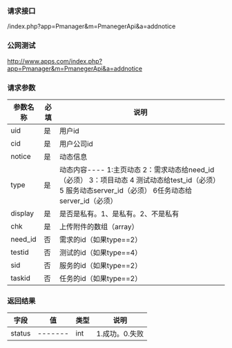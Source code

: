 ### **请求接口**
/index.php?app=Pmanager&m=PmanegerApi&a=addnotice



### **公网测试**
http://www.apps.com/index.php?app=Pmanager&m=PmanegerApi&a=addnotice

### **请求参数**

| 参数名称  |必填|     说明      |
|------|-----|------|
| uid| 是 |   用户id  |
| cid| 是 | 用户公司id  |
| notice| 是 |   动态信息  |
| type| 是 |动态内容---- 1:主页动态 2：需求动态给need_id（必须） 3：项目动态 4 测试动态给test_id（必须） 5 服务动态server_id（必须） 6任务动态给server_id（必须）    |
| display| 是 |   是否是私有。1、是私有。2、不是私有   |
| chk| 是 |   上传附件的数组（array）   |
| need_id| 否 |   需求的id（如果type==2）   |
| testid| 否 |   测试的id（如果type==4）   |
| sid| 否 |   服务的id（如果type==2）   |
| taskid| 否 |   任务的id（如果type==2）   |
### **返回结果**
|字段        |值          |类型    |说明        |
| ---------  |--------    |-------- |--------  |
|status          |-------   |int    |1.成功。0.失败  |

